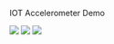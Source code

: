 IOT Accelerometer Demo

![](http://i.imgur.com/KNCYsMa.jpg)
![](http://i.imgur.com/UyyCrHg.jpg)
![](http://i.imgur.com/qdhwCcK.jpg)
